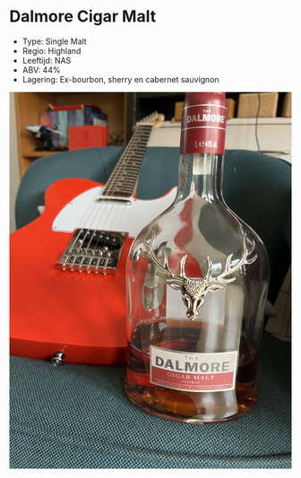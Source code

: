 # Dalmore Cigar Malt

- Type: Single Malt
- Regio: Highland
- Leeftijd: NAS
- ABV: 44%
- Lagering: Ex-bourbon, sherry en cabernet sauvignon

![Dalmore Cigar Malt](/images/dalmore-cigar-malt.jpg)

